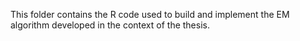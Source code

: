 This folder contains the R code used to build and implement the EM algorithm developed in the context of the thesis.
